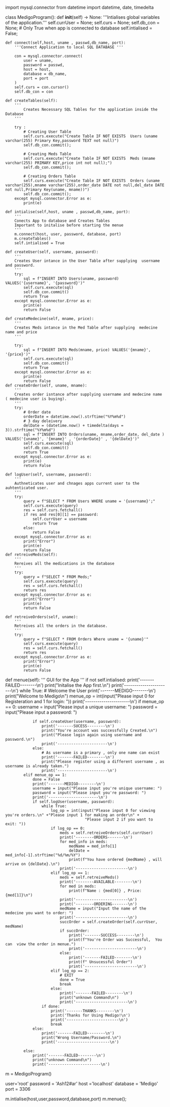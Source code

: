 import mysql.connector
from datetime import datetime, date, timedelta

class MedigoProgram():
    def __init__(self) -> None:
        '''Intialises global variables of the application.'''
        self.currUser = None;
        self.curs = None;
        self.db_con = None;
        # Only True when app is connected to database
        self.intialised = False;
    
    def connect(self,host, uname , passwd,db_name, port):
        '''Connect Application to local SQL DATABASE '''

        con = mysql.connector.connect(
            user = uname,
            password = passwd,
            host = host,
            database = db_name,
            port = port
        )
        self.curs = con.cursor()
        self.db_con = con
    
    def createTables(self):
        '''
            Creates Necessary SQL Tables for the application inside the Database
        '''
        
        try :
            # Creating User Table
            self.curs.execute("Create Table IF NOT EXISTS  Users (uname varchar(255) Primary Key,password TEXT not null)")
            self.db_con.commit();

            # Creating Meds Table
            self.curs.execute("Create Table IF NOT EXISTS  Meds (mname varchar(255) PRIMARY KEY,price int not null);")
            self.db_con.commit();

            # Creating Orders Table
            self.curs.execute("Create Table IF NOT EXISTS  Orders (uname varchar(255),mname varchar(255),order_date DATE not null,del_date DATE not null,Primary Key(uname, mname))")
            self.db_con.commit();
        except mysql.connector.Error as e:
            print(e)

    def intialise(self,host, uname , passwd,db_name, port):
        '''
        Conects App to database and Creates Tables
        Important to initalise before starting the menue
        '''
        m.connect(host, user, password, database, port)
        m.createTables()
        self.intialised = True

    def createUser(self, username, password):
        '''
        Creates User intance in the User Table after supplying  username  and password.
        '''
        try:
            sql = f"INSERT INTO Users(uname, password) VALUES('{username}', '{password}')"
            self.curs.execute(sql)
            self.db_con.commit()
            return True
        except mysql.connector.Error as e:
            print(e)
            return False

    def createMedecine(self, mname, price):
        '''
        Creates Meds intance in the Med Table after supplying  medecine name and price
        '''

        try:
            sql = f"INSERT INTO Meds(mname, price) VALUES('{mname}', '{price}')"
            self.curs.execute(sql)
            self.db_con.commit()
            return True
        except mysql.connector.Error as e:
            print(e)
            return False
    def createOrder(self, uname, mname):
        '''
        Creates order isntance after supplying username and medecine name ( medecine user is buying).
        '''
        try:
            # Order date
            orderDate = datetime.now().strftime("%Y%m%d")
            # 3 day deleivery
            delDate = (datetime.now() + timedelta(days = 3)).strftime("%Y%m%d")
            sql = f"INSERT INTO Orders(uname, mname,order_date, del_date ) VALUES('{uname}', '{mname}' , '{orderDate}' , '{delDate}')"
            self.curs.execute(sql)
            self.db_con.commit()
            return True
        except mysql.connector.Error as e:
            print(e)
            return False

    def logUser(self, username, password):
        '''
        Authneticates user and chnages apps current user to the auhtenticated user.
        '''
        try:
            query = f"SELECT * FROM Users WHERE uname = '{username}';"
            self.curs.execute(query)
            res = self.curs.fetchall()
            if res and res[0][1] == password:
                self.currUser = username
                return True
            else:
                return False
        except mysql.connector.Error as e:
            print("Error")
            print(e)
            return False
    def retreiveMeds(self):
        '''
        Rereives all the medications in the database
        '''
        try:
            query = f"SELECT * FROM Meds;"
            self.curs.execute(query)
            res = self.curs.fetchall()
            return res
        except mysql.connector.Error as e:
            print("Error")
            print(e)
            return False

    def retreiveOrders(self, uname):
        '''
        Retreives all the orders in the database.
        '''
        try:
            query = f"SELECT * FROM Orders Where uname = '{uname}'"
            self.curs.execute(query)
            res = self.curs.fetchall()
            return res
        except mysql.connector.Error as e:
            print("Error")
            print(e)
            return False
   def menue(self):
        '''
        GUI for the App
        '''
        if not self.intialised:
            print('-------FAILED--------\n')
            print("Initalise the App first.\n")
            print('-----------------------\n')
        while True:
            # Welcome the User
            print('-------MEDIGO--------\n')
            print("Welcome to Medigo\n")
            menue_op = int(input("Please input 0 for Registeration and 1 for login: "))
            print('----------------------\n')
            if menue_op == 0:
                username = input("Please input a unique username: ")
                password = input("Please input a password: ")

                if self.createUser(username, password):
                    print('-------SUCESS--------\n')
                    print("You're account was successfully Created.\n")
                    print("Please login again using username and password.\n")
                    print('----------------------\n')
                else:
                    # As username is a primary , only one name can exist
                    print('-------FAILED--------\n')
                    print("Please register using a different username , as username is already taken.")
                    print('----------------------\n')
            elif menue_op == 1:
                done = False
                print('-------MEDIGO--------\n')
                username = input("Please input you're unique username: ")
                password = input("Please input you're password: ")
                print('----------------------\n')
                if self.logUser(username, password):
                    while True:
                        log_op = int(input("Please input 0 for viewing you're orders.\n" +"Please input 1 for making an order\n" +
                                       "Please input 2 if you want to exit: "))
                        if log_op == 0:
                            meds = self.retreiveOrders(self.currUser)
                            print('--------ORDERS-------\n')
                            for med_info in meds:
                                medName = med_info[1]
                                delDate = med_info[-1].strftime("%d/%m/%Y")
                                print(f"You have ordered {medName} , will arrive on {delDate}.\n")
                            print('-----------------------\n')
                        elif log_op == 1:
                            meds = self.retreiveMeds()
                            print('--------AVAILABLE--------\n')
                            for med in meds:
                                print(f"Name : {med[0]} , Price: {med[1]}\n")
                            print('-----------------------\n')
                            print('--------ORDERING-------\n')
                            medName = input("Input the name of the medecine you want to order: ")
                            print('-----------------------\n')
                            succOrder = self.createOrder(self.currUser, medName)
                            if succOrder:
                                print('-------SUCCESS--------\n')
                                print(f"You're Order was Successful,  You can  view the order in menue.")
                                print('-----------------------\n')
                            else:
                                print('-------FAILED--------\n')
                                print(f" Unsucessful Order")
                                print('-----------------------\n')
                        elif log_op == 2:
                            # EXIT
                            done = True
                            break
                        else:
                            print('-------FAILED--------\n')
                            print("unknown Command\n")
                            print('-----------------------\n')
                    if done:
                        print('-------THANKS--------\n')
                        print('Thanks for Using Medigo!\n')
                        print('-----------------------\n')
                        break
                else:
                    print('-------FAILED--------\n')
                    print("Wrong Username/Password.\n")
                    print('-----------------------\n')

            else:
                print('-------FAILED--------\n')
                print("unknown Command\n")
                print('-----------------------\n')


m = MedigoProgram()

user='root'
password = 'Ash12#ar'
host ='localhost'
database = 'Medigo'
port = 3306

m.intialise(host,user,password,database,port)
m.menue();
   
